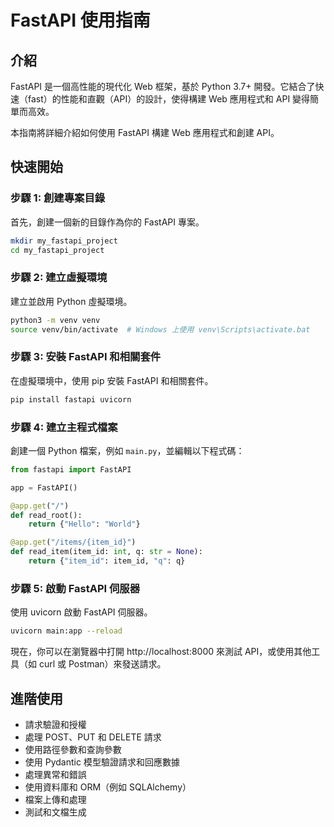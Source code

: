 # FastAPI 使用指南

## 介紹

FastAPI 是一個高性能的現代化 Web 框架，基於 Python 3.7+ 開發。它結合了快速（fast）的性能和直觀（API）的設計，使得構建 Web 應用程式和 API 變得簡單而高效。

本指南將詳細介紹如何使用 FastAPI 構建 Web 應用程式和創建 API。

## 快速開始

### 步驟 1: 創建專案目錄

首先，創建一個新的目錄作為你的 FastAPI 專案。

```bash
mkdir my_fastapi_project
cd my_fastapi_project
```

### 步驟 2: 建立虛擬環境

建立並啟用 Python 虛擬環境。

```bash
python3 -m venv venv
source venv/bin/activate  # Windows 上使用 venv\Scripts\activate.bat
```

### 步驟 3: 安裝 FastAPI 和相關套件

在虛擬環境中，使用 pip 安裝 FastAPI 和相關套件。

```bash
pip install fastapi uvicorn
```

### 步驟 4: 建立主程式檔案

創建一個 Python 檔案，例如 `main.py`，並編輯以下程式碼：

```python
from fastapi import FastAPI

app = FastAPI()

@app.get("/")
def read_root():
    return {"Hello": "World"}

@app.get("/items/{item_id}")
def read_item(item_id: int, q: str = None):
    return {"item_id": item_id, "q": q}
```

### 步驟 5: 啟動 FastAPI 伺服器

使用 uvicorn 啟動 FastAPI 伺服器。

```bash
uvicorn main:app --reload
```

現在，你可以在瀏覽器中打開 http://localhost:8000 來測試 API，或使用其他工具（如 curl 或 Postman）來發送請求。

## 進階使用

- 請求驗證和授權
- 處理 POST、PUT 和 DELETE 請求
- 使用路徑參數和查詢參數
- 使用 Pydantic 模型驗證請求和回應數據
- 處理異常和錯誤
- 使用資料庫和 ORM（例如 SQLAlchemy）
- 檔案上傳和處理
- 測試和文檔生成
